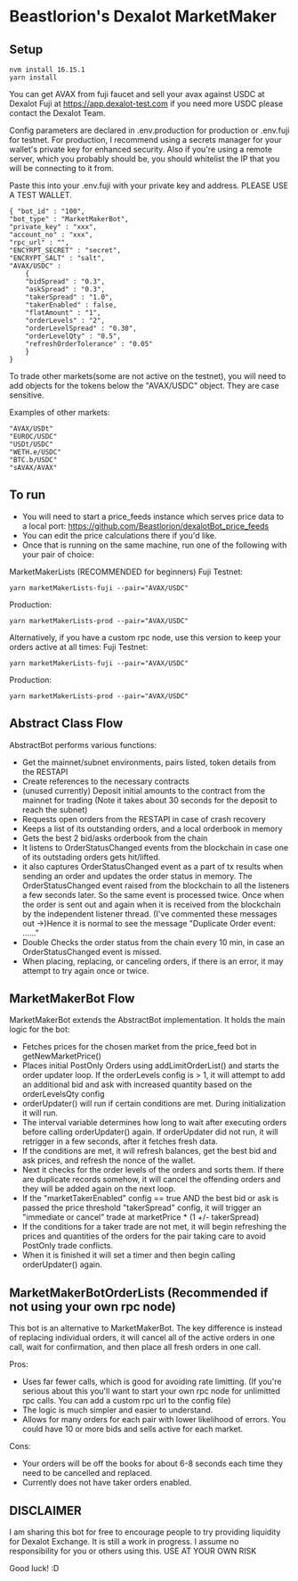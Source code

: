 # Beastlorion's Dexalot MarketMaker

## Setup
```
nvm install 16.15.1
yarn install
```

You can get AVAX from fuji faucet and sell your avax against USDC at Dexalot Fuji at https://app.dexalot-test.com
if you need more USDC please contact the Dexalot Team.

Config parameters are declared in .env.production for production or .env.fuji for testnet.
For production, I recommend using a secrets manager for your wallet's private key for enhanced security. Also if you're using a remote server, which you probably should be, you should whitelist the IP that you will be connecting to it from.

Paste this into your .env.fuji with your private key and address. PLEASE USE A TEST WALLET.

```
{ "bot_id" : "100",
"bot_type" : "MarketMakerBot",
"private_key" : "xxx",
"account_no" : "xxx",
"rpc_url" : "",
"ENCYRPT_SECRET" : "secret",
"ENCRYPT_SALT" : "salt",
"AVAX/USDC" :
    {
    "bidSpread" : "0.3",
    "askSpread" : "0.3",
    "takerSpread" : "1.0",
    "takerEnabled" : false,
    "flatAmount" : "1",
    "orderLevels" : "2",
    "orderLevelSpread" : "0.30",
    "orderLevelQty" : "0.5",
    "refreshOrderTolerance" : "0.05"
    }
}
```

To trade other markets(some are not active on the testnet), you will need to add objects for the tokens below the "AVAX/USDC" object. They are case sensitive.

Examples of other markets:

```
"AVAX/USDt"
"EUROC/USDC"
"USDt/USDC"
"WETH.e/USDC"
"BTC.b/USDC"
"sAVAX/AVAX"
```

## To run
- You will need to start a price_feeds instance which serves price data to a local port: https://github.com/Beastlorion/dexalotBot_price_feeds
- You can edit the price calculations there if you'd like.
- Once that is running on the same machine, run one of the following with your pair of choice:

MarketMakerLists (RECOMMENDED for beginners)
Fuji Testnet:
```
yarn marketMakerLists-fuji --pair="AVAX/USDC"
```

Production:
```
yarn marketMakerLists-prod --pair="AVAX/USDC"
```

Alternatively, if you have a custom rpc node, use this version to keep your orders active at all times:
Fuji Testnet:
```
yarn marketMakerLists-fuji --pair="AVAX/USDC"
```

Production:
```
yarn marketMakerLists-prod --pair="AVAX/USDC"
```


## Abstract Class Flow
AbstractBot performs various functions:
- Get the mainnet/subnet environments, pairs listed, token details from the RESTAPI
- Create references to the necessary contracts
- (unused currently) Deposit initial amounts to the contract from the mainnet for trading (Note it takes about 30 seconds for the deposit to reach the subnet)
- Requests open orders from the RESTAPI in case of crash recovery
- Keeps a list of its outstanding orders, and a local orderbook in memory
- Gets the best 2 bid/asks orderbook from the chain
- It listens to OrderStatusChanged events from the blockchain in case one of its outstading orders gets hit/lifted.
- it also captures OrderStatusChanged event as a part of tx results when sending an order and updates the order status in memory.
The OrderStatusChanged event raised from the blockchain to all the listeners a few seconds later. So the same event is processed twice.
Once when the order is sent out and again when it is received from the blockchain by the independent listener thread.
(I've commented these messages out ->)Hence it is normal to see the message "Duplicate Order event: ......"
- Double Checks the order status from the chain every 10 min, in case an OrderStatusChanged event is missed.
- When placing, replacing, or canceling orders, if there is an error, it may attempt to try again once or twice.

## MarketMakerBot Flow
MarketMakerBot extends the AbstractBot implementation. It holds the main logic for the bot:
- Fetches prices for the chosen market from the price_feed bot in getNewMarketPrice()
- Places initial PostOnly Orders using addLimitOrderList() and starts the order updater loop. If the orderLevels config is > 1, it will attempt to add an additional bid and ask with increased quantity based on the orderLevelsQty config
- orderUpdater() will run if certain conditions are met. During initialization it will run.
- The interval variable determines how long to wait after executing orders before calling orderUpdater() again. If orderUpdater did not run, it will retrigger in a few seconds, after it fetches fresh data.
- If the conditions are met, it will refresh balances, get the best bid and ask prices, and refresh the nonce of the wallet.
- Next it checks for the order levels of the orders and sorts them. If there are duplicate records somehow, it will cancel the offending orders and they will be added again on the next loop.
- If the "marketTakerEnabled" config == true AND the best bid or ask is passed the price threshold "takerSpread" config, it will trigger an "immediate or cancel" trade at marketPrice * (1 +/- takerSpread)
- If the conditions for a taker trade are not met, it will begin refreshing the prices and quantities of the orders for the pair taking care to avoid PostOnly trade conflicts.
- When it is finished it will set a timer and then begin calling orderUpdater() again.

## MarketMakerBotOrderLists (Recommended if not using your own rpc node)
This bot is an alternative to MarketMakerBot. The key difference is instead of replacing individual orders, it will cancel all of the active orders in one call, wait for confirmation, and then place all fresh orders in one call.

Pros:
- Uses far fewer calls, which is good for avoiding rate limitting. (If you're serious about this you'll want to start your own rpc node for unlimitted rpc calls. You can add a custom rpc url to the config file)
- The logic is much simpler and easier to understand.
- Allows for many orders for each pair with lower likelihood of errors. You could have 10 or more bids and sells active for each market.

Cons:
- Your orders will be off the books for about 6-8 seconds each time they need to be cancelled and replaced.
- Currently does not have taker orders enabled.

## DISCLAIMER

I am sharing this bot for free to encourage people to try providing liquidity for Dexalot Exchange. It is still a work in progress. I assume no responsibility for you or others using this.
USE AT YOUR OWN RISK

Good luck! :D
